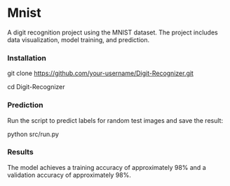 # Mnist
A digit recognition project using the MNIST dataset. The project includes data visualization, model training, and prediction.

### Installation
git clone https://github.com/your-username/Digit-Recognizer.git

cd Digit-Recognizer

### Prediction
Run the script to predict labels for random test images and save the result:

python src/run.py

### Results
The model achieves a training accuracy of approximately 98% and a validation accuracy of approximately 98%.
